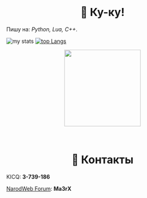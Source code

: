 <div id="marconit-big-text" align="center">
    <br/>
    <h1>👋 Ку-ку!</h1>
</div>

Пишу на: *Python, Lua, C++*.

![my stats](https://github-readme-stats.vercel.app/api?username=ma3rxofficial&show_icons=true&theme=radical)
[![top Langs](https://github-readme-stats.vercel.app/api/top-langs/?username=ma3rxofficial&layout=compact&theme=radical)](https://github.com/ma3rxofficial)
<p align='center'>
<img src="https://media.giphy.com/media/TEnXkcsHrP4YedChhA/giphy.gif" width="200" height="200" frameBorder="0" class="giphy-embed" allowFullScreen></img></p>

<div id="contacts" align="center">
    <br/>
    <h1>📩 Контакты</h1>
</div>

KICQ: **3-739-186**

[NarodWeb Forum](http://narodweb.ru/forum/): **Ma3rX**
